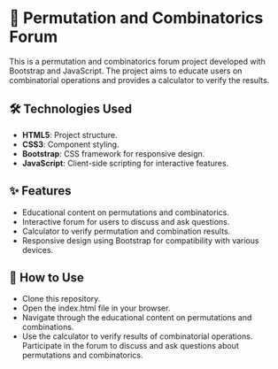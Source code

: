 # 🔢 Permutation and Combinatorics Forum

This is a permutation and combinatorics forum project developed with Bootstrap and JavaScript. The project aims to educate users on combinatorial operations and provides a calculator to verify the results.

## 🛠️ Technologies Used

- **HTML5**: Project structure.
- **CSS3**: Component styling.
- **Bootstrap**: CSS framework for responsive design.
- **JavaScript**: Client-side scripting for interactive features.

## ✨ Features

- Educational content on permutations and combinatorics.
- Interactive forum for users to discuss and ask questions.
- Calculator to verify permutation and combination results.
- Responsive design using Bootstrap for compatibility with various devices.

## 🚀 How to Use

- Clone this repository.
- Open the index.html file in your browser.
- Navigate through the educational content on permutations and combinations.
- Use the calculator to verify results of combinatorial operations.
Participate in the forum to discuss and ask questions about permutations and combinatorics.
